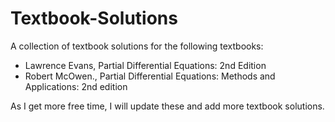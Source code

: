 # Textbook-Solutions
A collection of textbook solutions for the following textbooks:
- Lawrence Evans, Partial Differential Equations: 2nd Edition
- Robert McOwen., Partial Differential Equations: Methods and Applications: 2nd edition

As I get more free time, I will update these and add more textbook solutions.
